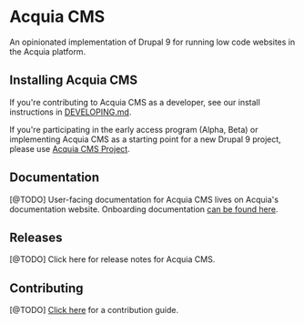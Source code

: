 # Acquia CMS

An opinionated implementation of Drupal 9 for running low code websites in the Acquia platform.

## Installing Acquia CMS

If you're contributing to Acquia CMS as a developer, see our install instructions in [DEVELOPING.md](/DEVELOPING.md).

If you're participating in the early access program (Alpha, Beta) or implementing
Acquia CMS as a starting point for a new Drupal 9 project, please use
[Acquia CMS Project](https://github.com/acquia/acquia-cms-project).

## Documentation

[@TODO] User-facing documentation for Acquia CMS lives on Acquia's documentation website.
Onboarding documentation [can be found here](/DEVELOPING.md).

## Releases

[@TODO] Click here for release notes for Acquia CMS.

## Contributing

[@TODO] [Click here](https://github.com/acquia/acquia_cms/DEVELOPING.md#contributing) for a contribution guide.
